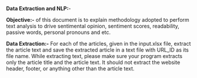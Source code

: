 **Data Extraction and NLP:**-

**Objective:-** of this document is to explain methodology adopted to perform text analysis to drive sentimental opinion, sentiment scores, readability, passive words, personal pronouns and etc.

**Data Extraction:-**
For each of the articles, given in the input.xlsx file, extract the article text and save the extracted article in a text file with URL_ID as its file name.
While extracting text, please make sure your program extracts only the article title and the article text. It should not extract the website header, footer, or anything other than the article text. 
